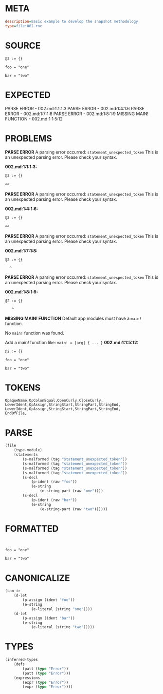 # META
~~~ini
description=Basic example to develop the snapshot methodology
type=file:002.roc
~~~
# SOURCE
~~~roc
@2 := {}

foo = "one"

bar = "two"
~~~
# EXPECTED
PARSE ERROR - 002.md:1:1:1:3
PARSE ERROR - 002.md:1:4:1:6
PARSE ERROR - 002.md:1:7:1:8
PARSE ERROR - 002.md:1:8:1:9
MISSING MAIN! FUNCTION - 002.md:1:1:5:12
# PROBLEMS
**PARSE ERROR**
A parsing error occurred: `statement_unexpected_token`
This is an unexpected parsing error. Please check your syntax.

**002.md:1:1:1:3:**
```roc
@2 := {}
```
^^


**PARSE ERROR**
A parsing error occurred: `statement_unexpected_token`
This is an unexpected parsing error. Please check your syntax.

**002.md:1:4:1:6:**
```roc
@2 := {}
```
   ^^


**PARSE ERROR**
A parsing error occurred: `statement_unexpected_token`
This is an unexpected parsing error. Please check your syntax.

**002.md:1:7:1:8:**
```roc
@2 := {}
```
      ^


**PARSE ERROR**
A parsing error occurred: `statement_unexpected_token`
This is an unexpected parsing error. Please check your syntax.

**002.md:1:8:1:9:**
```roc
@2 := {}
```
       ^


**MISSING MAIN! FUNCTION**
Default app modules must have a `main!` function.

No `main!` function was found.

Add a main! function like:
`main! = |arg| { ... }`
**002.md:1:1:5:12:**
```roc
@2 := {}

foo = "one"

bar = "two"
```


# TOKENS
~~~zig
OpaqueName,OpColonEqual,OpenCurly,CloseCurly,
LowerIdent,OpAssign,StringStart,StringPart,StringEnd,
LowerIdent,OpAssign,StringStart,StringPart,StringEnd,
EndOfFile,
~~~
# PARSE
~~~clojure
(file
	(type-module)
	(statements
		(s-malformed (tag "statement_unexpected_token"))
		(s-malformed (tag "statement_unexpected_token"))
		(s-malformed (tag "statement_unexpected_token"))
		(s-malformed (tag "statement_unexpected_token"))
		(s-decl
			(p-ident (raw "foo"))
			(e-string
				(e-string-part (raw "one"))))
		(s-decl
			(p-ident (raw "bar"))
			(e-string
				(e-string-part (raw "two"))))))
~~~
# FORMATTED
~~~roc


foo = "one"

bar = "two"
~~~
# CANONICALIZE
~~~clojure
(can-ir
	(d-let
		(p-assign (ident "foo"))
		(e-string
			(e-literal (string "one"))))
	(d-let
		(p-assign (ident "bar"))
		(e-string
			(e-literal (string "two")))))
~~~
# TYPES
~~~clojure
(inferred-types
	(defs
		(patt (type "Error"))
		(patt (type "Error")))
	(expressions
		(expr (type "Error"))
		(expr (type "Error"))))
~~~
